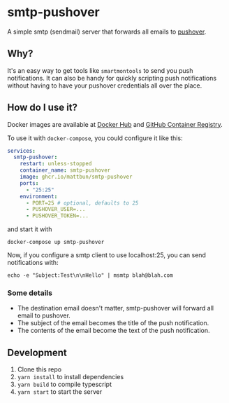 # smtp-pushover

A simple smtp (sendmail) server that forwards all emails to [pushover](https://pushover.net/).

## Why?

It's an easy way to get tools like `smartmontools` to send you push notifications. It can also be handy for quickly scripting push notifications without having to have your pushover credentials all over the place.

## How do I use it?

Docker images are available at [Docker Hub](https://hub.docker.com/r/mattbun/smtp-pushover) and [GitHub Container Registry](https://github.com/mattbun/smtp-pushover/pkgs/container/smtp-pushover).

To use it with `docker-compose`, you could configure it like this:

```yaml
services:
  smtp-pushover:
    restart: unless-stopped
    container_name: smtp-pushover
    image: ghcr.io/mattbun/smtp-pushover
    ports:
      - "25:25"
    environment:
      - PORT=25 # optional, defaults to 25
      - PUSHOVER_USER=...
      - PUSHOVER_TOKEN=...
```

and start it with

```shell
docker-compose up smtp-pushover
```

Now, if you configure a smtp client to use localhost:25, you can send notifications with:

```shell
echo -e "Subject:Test\n\nHello" | msmtp blah@blah.com
```

### Some details

* The destination email doesn't matter, smtp-pushover will forward all email to pushover.
* The subject of the email becomes the title of the push notification.
* The contents of the email become the text of the push notification.

## Development

1. Clone this repo
2. `yarn install` to install dependencies
3. `yarn build` to compile typescript
4. `yarn start` to start the server
